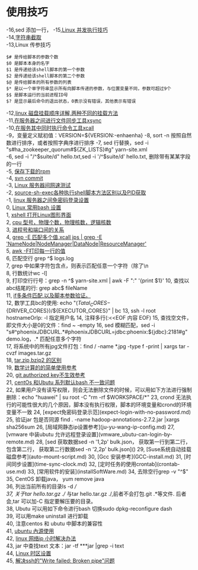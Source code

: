 # 使用技巧
-16,sed 添加一行，
-15,[Linux 并发执行技巧](Linux-bingfa-zhi-xing.md)  
-14,[字符串截取](Linux-sub-zifuchuan.md)  
-13,Linux 传参技巧
```
$# 是传给脚本的参数个数
$0 是脚本本身的名字
$1 是传递给该shell脚本的第一个参数
$2 是传递给该shell脚本的第二个参数
$@ 是传给脚本的所有参数的列表
$* 是以一个单字符串显示所有向脚本传递的参数，与位置变量不同，参数可超过9个
$$ 是脚本运行的当前进程ID号
$? 是显示最后命令的退出状态，0表示没有错误，其他表示有错误
```
-12,[linux 磁盘挂载顺序详解,两种不同的挂载方法](Linux-cipan-guazai-shunxu.md)  
-11,[在服务器之间进行文件同步工具xsync](xsync.md)  
-10,[在服务其中同时执行命令工具xcall](xcall.md)  
-9，变量定义赋初值：VERSION=${VERSION:-enhaenha}    
-8, sort -n 按照自然数进行排序，或者按照字典序进行排序  
-7, sed 行替换，sed -i "s#ha_zookeeper_quorum#${ZK_LISTS}#g"  yarn-site.xml   
-6, sed -i "/^$suite/d" hello.txt,sed -i '/^$suite/d' hello.txt, 删除带有某某字段的一行    
-5, [保存下载的rpm](linunx-save-rpm.md)  
-4, [svn commit](linux-svn-commit.md)  
-3, [Linux 服务器间网速测试](iperflinux.md)  
-2, [source-sh-exec各种执行shell脚本方法区别以及PID获取](source-sh-exec-diff-getppid.md)  
-1, [linux 服务器之间免密码登录设置](ssh-no-password.sh)  
0,  [Linux 常用bash 设置](linux-bashrs.md)  
1,  [xshell 打开Linux图形界面](shell-xshell.md)  
2,  [cpu 型号，物理个数，物理核数，逻辑核数](Linux-cpu-info-demo.md)  
3,  [进程号和端口间的关系](linx-process-and-its-duankou.md)  
4,  [grep -E 匹配多个值,xcall jps | grep -E 'NameNode|NodeManager|DataNode|ResourceManager'](grep-e-pipei.md)    
5,  [awk -F打印每一行的值](awk-print-all.md)  
6,  匹配空行 grep ^$ logs.log  
7,  grep 中如果字符包含点，则表示匹配任意一个字符（除了\n  
8,  行数统计wc -l]  
9,  打印空行行号：grep -n ^$ yarn-site.xml  | awk -F ":" '{print $1}'
10, 查找以abc结尾的行: grep abc$ fileName  
11, [if多条件匹配,以及脚本参数验证。](linux-args-comfirm.md)  
12, 数学工具bc的使用: echo "(${Tatal_CORES}-${DRIVER_CORES})/${EXECUTOR_CORES}" | bc  
13, ssh -l root hostnameOrIp: -l 指定用户名  
14, 注释多行(:<<EOF 内容  EOF)  
15, 查找空文件，即文件大小是0的文件：find ~ -empty  
16, sed 模糊匹配，sed -i "s#^phoenixJDBCURL.*#phoenixJDBCURL=jdbc:phoenix:${jdbc}:2181#g" demo.log，.* 匹配任意多个字符  
17, 将系统中的所有jpg文件打包：find / -name *.jpg -type f -print | xargs tar -cvzf images.tar.gz  
18, [tar,zip,bzip2 的区别](tar-gzip-bzip2.md)  
19, [数学计算的的简单使用参考](linux-math-jisuan.md)  
20, [git authorized key不生效参考](authorized_keys.md)  
21, [centOs 和Ubutu 系列默认bash 不一致问题](centOs-bash-ubutu-dash.md)  
22, 如果用户没有读写权限，则会无法删除文件的时候，可以用如下方法进行强制删除：echo "huawei" | su root -C "rm -rf $WORKSPACE/*"  
23, crond 无法执行的可能性很大的几个原因，脚本没有执行权限，脚本的环境变量和crond的环境变量不一致  
24, [expect免密码登录示范](expect-login-with-no-password.md)  
25, 验证jar 包是否同源 find . -name  hadoop-annotations-2.7.2.jar |xargs sha256sum  
26, [局域网静态ip设置参考](ju-yu-wang-ip-config.md)  
27, [vmware 中装ubutu 允许远程登录设置](vmware_ubutu-can-login-by-remote.md)  
28, [sed 获取数据sed -n '1,2p' bulk.json， 获取第一行到第二行，包含第二行， 获取第二行数据sed -n '2,2p' bulk.json]()  
29, [Suse系统自动挂载磁盘参考](auto-mount-script.md)  
30, [Gcc 安装参考](GCC-install.md)  
31, [时间同步设置](time-sync-clock.md)  
32, [定时任务的使用crontab](crontab-use.md)  
33, [常用软件的安装](installSoftWare.md)  
34, 去除空行grep -v "^$"  
35, CentOS 卸载java， yum remove java  
36, 列出当前所有的目录ls -d */  
37, 关于tar hello.tar.gz  ./* 与tar hello.tar.gz ./,前者不会打包.git .*等文件. 后者会,tar 可以加-C 指定要解压要的目录。  
38, Ubutu 可以用如下命令进行bash 切换sudo dpkg-reconfigure dash  
39, 可以用make uninstall 进行卸载  
40, 注意centos 和 ubutu 中脚本的兼容性  
41, [ubuntu 內源使用](Ubuntu-nei-yuan.md)  
42, [linux 网络ip 小时解决办法](service-machine-operation.md)  
43, jar 中查找text 文本：jar -tf ***jar |grep -i text  
44, [Linux 时区设置](Linux-timeZone.md)  
45, [解决ssh的"Write failed: Broken pipe"问题](SSH-BROKEN-PINELINE.md)



